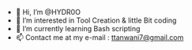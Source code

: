- 👋 Hi, I’m @HYDR0O
- 👀 I’m interested in Tool Creation & little Bit coding
- 🌱 I’m currently learning Bash scripting
- 📫 Contact me at my e-mail : ttanwani7@gmail.com

<!---
HYDR0O/HYDR0O is a ✨ special ✨ repository because its `README.md` (this file) appears on your GitHub profile.
You can click the Preview link to take a look at your changes.
--->
